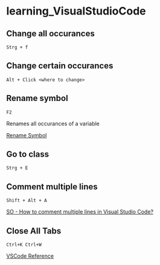# learning_VisualStudioCode

## Change all occurances

`Strg + f`

## Change certain occurances

`Alt + Click <where to change>`

## Rename symbol

`F2`

Renames all occurances of a variable

[Rename Symbol](https://code.visualstudio.com/docs/editor/refactoring#_rename-symbol)

## Go to class

`Strg + E`

## Comment multiple lines

`Shift + Alt + A`

[SO - How to comment multiple lines in Visual Studio Code?](https://stackoverflow.com/questions/34316156/how-to-comment-multiple-lines-in-visual-studio-code)

## Close All Tabs

`Ctrl+K Ctrl+W`

[VSCode Reference](https://code.visualstudio.com/shortcuts/keyboard-shortcuts-windows.pdf)

